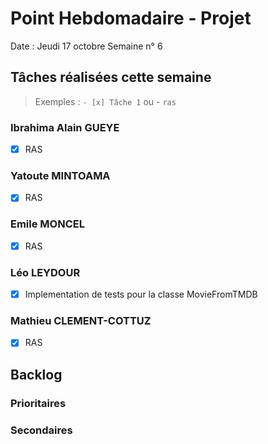 # Point Hebdomadaire - Projet

Date : Jeudi 17 octobre
Semaine n° 6

## Tâches réalisées cette semaine

> Exemples : `- [x] Tâche 1` ou - `ras`

### Ibrahima Alain GUEYE

- [x] RAS

### Yatoute MINTOAMA

- [x] RAS

### Emile MONCEL

- [x] RAS 

### Léo LEYDOUR

- [x] Implementation de tests pour la classe MovieFromTMDB

### Mathieu CLEMENT-COTTUZ

- [x] RAS

## Backlog



### Prioritaires

### Secondaires
